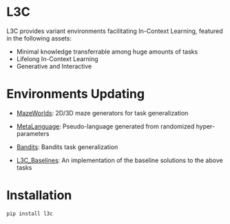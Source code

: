 # L3C

L3C provides variant environments facilitating In-Context Learning, featured in the following assets:
- Minimal knowledge transferrable among huge amounts of tasks
- Lifelong In-Context Learning
- Generative and Interactive

# Environments Updating

- [MazeWorlds](l3c/mazeworld): 2D/3D maze generators for task generalization

- [MetaLanguage](l3c/metalang): Pseudo-language generated from randomized hyper-parameters

- [Bandits](l3c/bandits): Bandits task generalization

- [L3C_Baselines](https://github.com/FutureAGI/L3C_Baselines): An implementation of the baseline solutions to the above tasks

# Installation

```bash
pip install l3c
```
